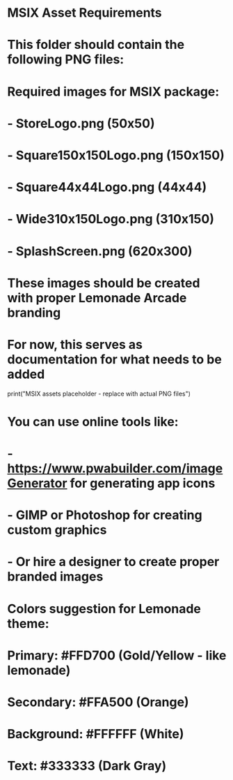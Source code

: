 # MSIX Asset Requirements
# This folder should contain the following PNG files:

# Required images for MSIX package:
# - StoreLogo.png (50x50)
# - Square150x150Logo.png (150x150)
# - Square44x44Logo.png (44x44)
# - Wide310x150Logo.png (310x150)
# - SplashScreen.png (620x300)

# These images should be created with proper Lemonade Arcade branding
# For now, this serves as documentation for what needs to be added

print("MSIX assets placeholder - replace with actual PNG files")

# You can use online tools like:
# - https://www.pwabuilder.com/imageGenerator for generating app icons
# - GIMP or Photoshop for creating custom graphics
# - Or hire a designer to create proper branded images

# Colors suggestion for Lemonade theme:
# Primary: #FFD700 (Gold/Yellow - like lemonade)
# Secondary: #FFA500 (Orange)
# Background: #FFFFFF (White)
# Text: #333333 (Dark Gray)
